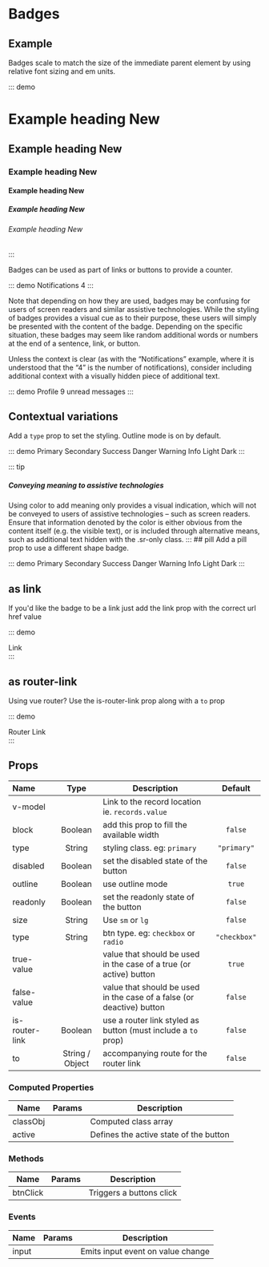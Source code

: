 # Badges

## Example
Badges scale to match the size of the immediate parent element by using relative font sizing and em units.

::: demo
<h1>Example heading <badge type="secondary">New</badge></h1>
<h2>Example heading <badge type="secondary">New</badge></h2>
<h3>Example heading <badge type="secondary">New</badge></h3>
<h4>Example heading <badge type="secondary">New</badge></h4>
<h5>Example heading <badge type="secondary">New</badge></h5>
<h6>Example heading <badge type="secondary">New</badge></h6>
:::

Badges can be used as part of links or buttons to provide a counter.

::: demo
<btn :outline="false">
  Notifications <badge type="light">4</badge>
</btn>
:::

Note that depending on how they are used, badges may be confusing for users of screen readers and similar assistive technologies. While the styling of badges provides a visual cue as to their purpose, these users will simply be presented with the content of the badge. Depending on the specific situation, these badges may seem like random additional words or numbers at the end of a sentence, link, or button.

Unless the context is clear (as with the “Notifications” example, where it is understood that the “4” is the number of notifications), consider including additional context with a visually hidden piece of additional text.

::: demo
<btn :outline="false">
  Profile <badge type="light">9</badge>
  <span class="sr-only">unread messages</span>
</btn>
:::


## Contextual variations
Add a `type` prop to set the styling.  Outline mode is on by default.

::: demo
<badge type="primary">Primary</badge>
<badge type="secondary">Secondary</badge>
<badge type="success">Success</badge>
<badge type="danger">Danger</badge>
<badge type="warning">Warning</badge>
<badge type="info">Info</badge>
<badge type="light">Light</badge>
<badge type="dark">Dark</badge>
:::

::: tip
<br/>
<h5>Conveying meaning to assistive technologies</h5>
Using color to add meaning only provides a visual indication, which will not be conveyed to users of assistive technologies – such as screen readers. Ensure that information denoted by the color is either obvious from the content itself (e.g. the visible text), or is included through alternative means, such as additional text hidden with the .sr-only class.
:::
## pill
Add a pill prop to use a different shape badge.

::: demo
<badge pill type="primary">Primary</badge>
<badge pill type="secondary">Secondary</badge>
<badge pill type="success">Success</badge>
<badge pill type="danger">Danger</badge>
<badge pill type="warning">Warning</badge>
<badge pill type="info">Info</badge>
<badge pill type="light">Light</badge>
<badge pill type="dark">Dark</badge>
:::



## as link
If you'd like the badge to be a link just add the link prop with the correct url href value

::: demo
<div>
  <badge link="/components/badge.html#type">Link</badge>
</div>
:::

## as router-link
Using vue router? Use the is-router-link prop along with a `to` prop

::: demo
<div>
  <badge is-router-link :to="{path:'/components/badge.html#type'}">Router Link</badge>
</div>
:::

## Props
Name            | Type            | Description | Default
:--------       | :----:          | ----- | :--------:
v-model         |                 | Link to the record location ie. `records.value` | 
block           | Boolean         | add this prop to fill the available width | `false`
type       | String          | styling class. eg: `primary` | `"primary"`
disabled        | Boolean         | set the disabled state of the button | `false`
outline         | Boolean         | use outline mode | `true`
readonly        | Boolean         | set the readonly state of the button | `false`
size            | String          | Use `sm` or `lg` | `false`
type            | String          | btn type. eg: `checkbox` or `radio` | `"checkbox"`
true-value      |                 | value that should be used in the case of a true (or active) button | `true`
false-value     |                 | value that should be used in the case of a false (or deactive) button | `false`
is-router-link  | Boolean         | use a router link styled as button (must include a `to` prop) | `false`
to              | String / Object | accompanying route for the router link | `false`

### Computed Properties
Name             | Params | Description
---------------- | -------| -------------------
classObj         |        | Computed class array
active           |        | Defines the active state of the button

### Methods
Name             | Params | Description
---------------- | -------| -------------------
btnClick         |        | Triggers a buttons click

### Events
Name             | Params | Description
---------------- | -------| -------------------
input            |        | Emits input event on value change 

